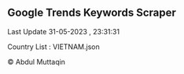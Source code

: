 

## Google Trends Keywords Scraper 
 
Last Update 31-05-2023 , 23:31:31

Country List :
VIETNAM.json



© Abdul Muttaqin 
